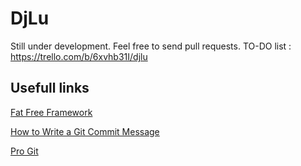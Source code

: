 # DjLu

Still under development. Feel free to send pull requests.
TO-DO list : https://trello.com/b/6xvhb31I/djlu

## Usefull links

[Fat Free Framework](http://fatfreeframework.com/home)

[How to Write a Git Commit Message](http://chris.beams.io/posts/git-commit/)

[Pro Git](https://git-scm.com/book/en/v2/)
